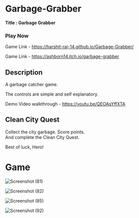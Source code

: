 # Garbage-Grabber

**Title : Garbage Grabber**


### Play Now

Game Link - https://harshit-raj-14.github.io/Garbage-Grabber/

Game Link - https://ashborn14.itch.io/garbage-grabber


## Description

A garbage catcher game.

The controls are simple and self explanatory.

Demo Video walkthrough - https://youtu.be/QEOAsYffXTA


## Clean City Quest
Collect the city garbage. 
Score points.  
And complete the Clean City Quest.

Best of luck, Hero!

# Game

![Screenshot (81)](https://user-images.githubusercontent.com/98808802/214043730-8fdec344-ba25-49b4-906e-49c5ce95f38f.png)


![Screenshot (82)](https://user-images.githubusercontent.com/98808802/214043794-7ae49dca-cade-447b-a69b-e55603b00085.png)


![Screenshot (85)](https://user-images.githubusercontent.com/98808802/214043863-d66ea126-b8d4-4e4b-85ab-8c3013752c21.png)


![Screenshot (92)](https://user-images.githubusercontent.com/98808802/214043873-b0c40efb-e836-402b-b175-0f44bdc24cd5.png)

